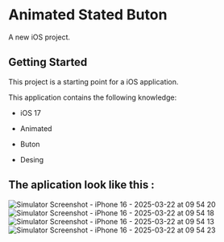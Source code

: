 # Animated Stated Buton

A new iOS project.

## Getting Started

This project is a starting point for a iOS application.

This application contains the following knowledge:

- iOS 17

- Animated

- Buton

- Desing

## The aplication look like this :

![Simulator Screenshot - iPhone 16 - 2025-03-22 at 09 54 20](https://github.com/user-attachments/assets/b319c16d-d6f3-4492-87a1-0215d1b87a50)
![Simulator Screenshot - iPhone 16 - 2025-03-22 at 09 54 18](https://github.com/user-attachments/assets/5616bee1-6970-4ef2-bbde-a485dcbc44c8)
![Simulator Screenshot - iPhone 16 - 2025-03-22 at 09 54 13](https://github.com/user-attachments/assets/fad6c78b-b420-4259-a8eb-54fa3e9e5e61)
![Simulator Screenshot - iPhone 16 - 2025-03-22 at 09 54 23](https://github.com/user-attachments/assets/edf4da86-871a-4ff5-8277-c3db64520f6c)
